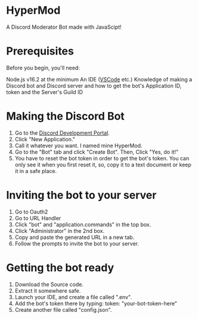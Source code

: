 # HyperMod
A Discord Moderator Bot made with JavaScipt!

# Prerequisites
Before you begin, you'll need:

Node.js v16.2 at the minimum
An IDE ([VSCode](https://code.visualstudio.com) etc.)
Knowledge of making a Discord bot and Discord server and how to get the bot's Application ID, token and the Server's Guild ID

# Making the Discord Bot
1. Go to the [Discord Development Portal](https://developer.discord.com/applications).
2. Click "New Application."
3. Call it whatever you want. I named mine HyperMod.
4. Go to the "Bot" tab and click "Create Bot". Then, Click "Yes, do it!"
5. You have to reset the bot token in order to get the bot's token. You can only see it when you first reset it, so, copy it to a text document or keep it in a safe place.

# Inviting the bot to your server
1. Go to Oauth2
2. Go to URL Handler
3. Click "bot" and "application.commands" in the top box.
4. Click "Administrator" in the 2nd box.
5. Copy and paste the generated URL in a new tab.
6. Follow the prompts to invite the bot to your server.

# Getting the bot ready
1. Download the Source code.
2. Extract it somewhere safe.
3. Launch your IDE, and create a file called ".env".
4. Add the bot's token there by typing: token: "your-bot-token-here" 
5. Create another file called "config.json".

